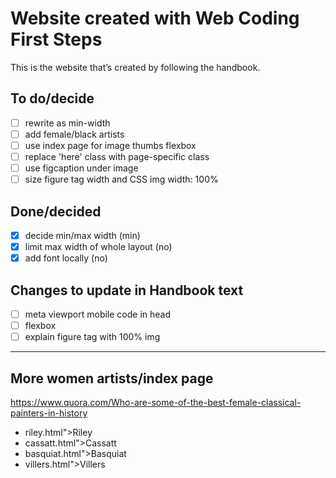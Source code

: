 # Website created with Web Coding First Steps

This is the website that’s created by following the handbook.

## To do/decide

- [ ] rewrite as min-width
- [ ] add female/black artists
- [ ] use index page for image thumbs flexbox
- [ ] replace 'here' class with page-specific class
- [ ] use figcaption under image
- [ ] size figure tag width and CSS img width: 100%

## Done/decided

- [x] decide min/max width (min)
- [x] limit max width of whole layout (no)
- [x] add font locally (no)

## Changes to update in Handbook text

- [ ] meta viewport mobile code in head
- [ ] flexbox
- [ ] explain figure tag with 100% img

---

## More women artists/index page

https://www.quora.com/Who-are-some-of-the-best-female-classical-painters-in-history

- riley.html">Riley
- cassatt.html">Cassatt
- basquiat.html">Basquiat
- villers.html">Villers
